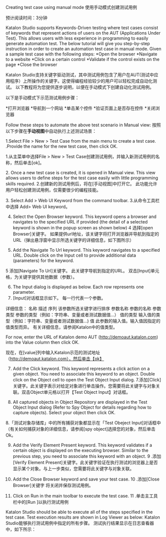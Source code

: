 Creating test case using manual mode
使用手动模式创建测试用例

预计阅读时间：3分钟

Katalon Studio supports Keywords-Driven testing where test cases consist of keywords that represent actions of users on the AUT (Applications Under Test). This allows users with less experience in programming to easily generate automation test. The below tutorial will give you step-by-step instruction in order to create an automation test case in manual mode.
Given a sample test case with the following steps:
*Open the browser
*Navigate to a website
*Click on a certain control
*Validate if the control exists on the page
*Close the browser

Katalon Studio支持关键字驱动测试，其中测试用例包含了用户在AUT(测试中应用程序）上所操作的关键字。这使得编程经验较少的用户可以轻松完成自动化测试。 以下教程将为您提供逐步说明，以便在手动模式下创建自动化测试用例。

以下是手动模式下示范测试用例步骤：

*打开浏览器
*导航到一个网站
*单击某个控件
*验证页面上是否存在控件
*关闭浏览器

Follow these steps to automate the above test scenario in Manual view:
按照以下步骤在**手动视图**中自动执行上述测试场景：

1.Select File > New > Test Case from the main menu to create a test case. .Provide the name for the new test case, then click OK.

1.从主菜单中选择File > New > Test Case创建测试用例，并输入新测试用例的名称，然后单击[ok]。


2. Once a new test case is created, it is opened in Manual view. This view allows users to define steps for the test case easily with little programming skills required.
2.创建新的测试用例后，将在[手动视图]中打开它。 此功能允许用户轻松创建测试用例，仅需要很少的编程技能。

3. Select Add > Web UI Keyword from the command toolbar.
3.从命令工具栏中选择  Add> Web UI keyword。

4. Select the Open Browser keyword. This keyword opens a browser and navigates to the specified URL if provided (the detail of a selected keyword is shown in the popup screen as shown below)
4 选择[open Browser]关键字。 如果提供url地址，该关键字将打开浏览器并导航到指定的URL（弹出悬浮窗中显示所选关键字的详细信息，如下图所示）


5. Add the Navigate To Url keyword. This keyword navigates to a specified URL. Double click on the Input cell to provide additional data (parameters) for the keyword.

5 添加[Navigate To Url]关键字。 此关键字导航到指定的URL。 双击[Input]单元格，为关键字提供其他数据（参数）。


6. The Input dialog is displayed as below. Each row represents one parameter.
6. [Input]对话框显示如下。 每一行代表一个参数。

详细信息：
名称    		描述
序列				该参数所选关键字进行排序
参数名称 		 参数的名称
参数类型 		 参数的类型（例如：字符串、变量或者测试数据值…）
值的类型 		 输入值的类型（例如：字符串、变量或者测试数据值…)
值					 此参数的输入值。输入值因指定的值类型而异。 有关详细信息，请参阅Katalon中的值类型。


For now, enter the URL of Katalon demo AUT (http://demoaut.katalon.com) into the Value column then click OK.

现在，在[value]列中输入Katalon示范的测试地址（http://demoaut.katalon.com），然后单击【ok】

7. Add the Click keyword. This keyword represents a click action on a given object. You need to associate this keyword to an object. Double click on the Object cell to open the Test Object Input dialog.
7.添加[Click]关键字。此关键字表示对给定对象进行单击操作。您需要将此关键字与对象关联。双击Object单元格以打开【Test Object Input】对话框。

8. All captured objects in Object Repository are displayed in the Test Object Input dialog (Refer to Spy Object for details regarding how to capture objects). Select your object then click OK.

8.「测试对象存储库」中的所有捕获对象都显示在「Test Obeject Input]对话框中（有关如何捕获对象的详细信息，请参阅[spy object]选择您的对象，然后单击Ok。

9. Add the Verify Element Present keyword. This keyword validates if a certain object is displayed on the executing browser. Similar to the previous step, you need to associate this keyword with an object.
9 .添加[Verify Element Present]关键字。此关键字验证在执行测试的浏览器上是否显示某个对象。与上一步类似，您需要将此关键字与对象关联。

10. Add the Close Browser keyword and save your test case.
10 .添加[Close Browser]关键字 将关闭并保存测试用例。


11. Click on Run in the main toolbar to execute the test case.
11 .单击主工具栏中的[Run ]以执行测试用例

Katalon Studio should be able to execute all of the steps specified in the test case. Test execution results are shown in Log Viewer as below:
Katalon Studio能够执行测试用例中指定的所有步骤。 测试执行结果显示在日志查看器中，如下所示：

